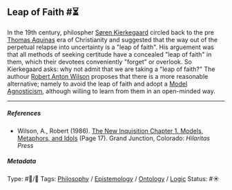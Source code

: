 ## Leap of Faith  #⏳

In the 19th century, philospher [Søren Kierkegaard]() circled back to the pre [Thomas Aquinas]() era of Christianity and suggested that the way out of the perpetual relapse into uncertainty is a "leap of faith". His arguement was that all methods of seeking certitude have a concealed "leap of faith" in them, which their devotees conveniently "forget" or overlook. So Kierkegaard asks: why not admit that we are taking a "leap of faith?" The authour [Robert Anton Wilson]() proposes that there is a more reasonable alternative; namely to avoid the leap of faith and adopt a [Model Agnosticism](Model%20Agnosticism.md), although willing to learn from them in an open-minded way. 

---

##### References

* Wilson, A., Robert (1986). [The New Inquisition Chapter 1. Models, Metaphors, and Idols](The%20New%20Inquisition%20Chapter%201.%20Models,%20Metaphors,%20and%20Idols.md) (Page 17). Grand Junction, Colorado: *Hilaritas Press*

##### Metadata

Type: #🔵/🔵 
Tags: [Philosophy](Philosophy.md) / [Epistemology](Epistemology.md) / [Ontology](Ontology.md) / [Logic](Logic.md)
Status: #☀️ 
